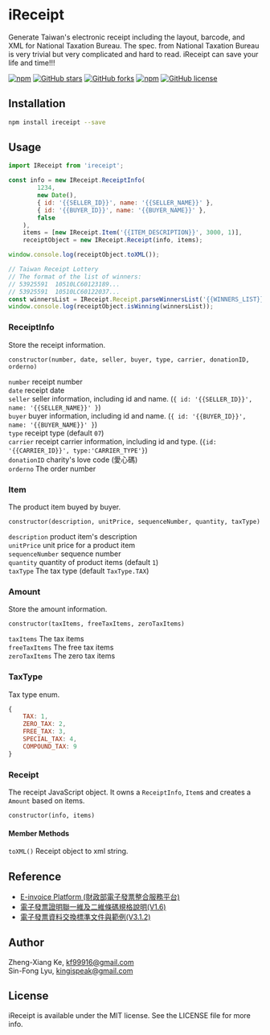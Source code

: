# iReceipt

Generate Taiwan's electronic receipt including the layout, barcode, and XML for National Taxation Bureau. The spec. from National Taxation Bureau is very trivial but very complicated and hard to read. iReceipt can save your life and time!!!

[![npm](https://img.shields.io/npm/dt/ireceipt.svg)](https://www.npmjs.com/package/ireceipt)
[![GitHub stars](https://img.shields.io/github/stars/kf99916/iReceipt.svg)](https://github.com/kf99916/iReceipt/stargazers)
[![GitHub forks](https://img.shields.io/github/forks/kf99916/iReceipt.svg)](https://github.com/kf99916/iReceipt/network)
[![npm](https://img.shields.io/npm/v/ireceipt.svg)](https://www.npmjs.com/package/ireceipt)
[![GitHub license](https://img.shields.io/github/license/kf99916/iReceipt.svg)](https://github.com/kf99916/iReceipt/blob/master/LICENSE)

## Installation

```bash
npm install ireceipt --save
```

## Usage

```javascript
import IReceipt from 'ireceipt';

const info = new IReceipt.ReceiptInfo(
        1234,
        new Date(),
        { id: '{{SELLER_ID}}', name: '{{SELLER_NAME}}' },
        { id: '{{BUYER_ID}}', name: '{{BUYER_NAME}}' },
        false
    ),
    items = [new IReceipt.Item('{{ITEM_DESCRIPTION}}', 3000, 1)],
    receiptObject = new IReceipt.Receipt(info, items);

window.console.log(receiptObject.toXML());

// Taiwan Receipt Lottery
// The format of the list of winners:
// 53925591  10510LC60123189...
// 53925591  10510LC60122037...
const winnersList = IReceipt.Receipt.parseWinnersList('{{WINNERS_LIST}}');
window.console.log(receiptObject.isWinning(winnersList));
```

### ReceiptInfo

Store the receipt information.

`constructor(number, date, seller, buyer, type, carrier, donationID, orderno)`

`number` receipt number  
`date` receipt date  
`seller` seller information, including id and name. (`{ id: '{{SELLER_ID}}', name: '{{SELLER_NAME}}' }`)  
`buyer` buyer information, including id and name. (`{ id: '{{BUYER_ID}}', name: '{{BUYER_NAME}}' }`)  
`type` receipt type (default `07`)  
`carrier` receipt carrier information, including id and type. (`{id: '{{CARRIER_ID}}', type:'CARRIER_TYPE'}`)  
`donationID` charity's love code (愛心碼)   
`orderno` The order number

### Item

The product item buyed by buyer.

`constructor(description, unitPrice, sequenceNumber, quantity, taxType)`

`description` product item's description  
`unitPrice` unit price for a product item  
`sequenceNumber` sequence number  
`quantity` quantity of product items (default `1`)   
`taxType` The tax type (default `TaxType.TAX`)

### Amount

Store the amount information.

`constructor(taxItems, freeTaxItems, zeroTaxItems)`

`taxItems` The tax items  
`freeTaxItems` The free tax items  
`zeroTaxItems` The zero tax items

### TaxType

Tax type enum.

```js
{
    TAX: 1,
    ZERO_TAX: 2,
    FREE_TAX: 3,
    SPECIAL_TAX: 4,
    COMPOUND_TAX: 9
}
```

### Receipt

The receipt JavaScript object. It owns a `ReceiptInfo`, `Item`s and creates a `Amount` based on items.

`constructor(info, items)`

#### Member Methods

`toXML()` Receipt object to xml string.

## Reference

* <a href="https://www.einvoice.nat.gov.tw/">E-invoice Platform (財政部電子發票整合服務平台)</a>
* <a href="https://www.einvoice.nat.gov.tw/home/DownLoad?fileName=1479449792874_0.6(20161115).pdf">電子發票證明聯一維及二維條碼規格說明(V1.6)</a>
* <a href="https://www.einvoice.nat.gov.tw/home/DownLoad?fileName=1447235507091_0.zip">電子發票資料交換標準文件與範例(V3.1.2)</a>

## Author

Zheng-Xiang Ke, kf99916@gmail.com   
Sin-Fong Lyu, kingispeak@gmail.com

## License

iReceipt is available under the MIT license. See the LICENSE file for more info.

